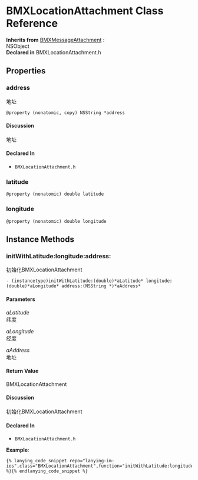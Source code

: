 # BMXLocationAttachment Class Reference

  **Inherits from** <a href="../Classes/BMXMessageAttachment.md">BMXMessageAttachment</a> :   
NSObject  
  **Declared in** BMXLocationAttachment.h  

## Properties

<a name="//api/name/address" title="address"></a>
### address

地址

`@property (nonatomic, copy) NSString *address`

#### Discussion
地址

#### Declared In
* `BMXLocationAttachment.h`

<a name="//api/name/latitude" title="latitude"></a>
### latitude

`@property (nonatomic) double latitude`

<a name="//api/name/longitude" title="longitude"></a>
### longitude

`@property (nonatomic) double longitude`

<a title="Instance Methods" name="instance_methods"></a>
## Instance Methods

<a name="//api/name/initWithLatitude:longitude:address:" title="initWithLatitude:longitude:address:"></a>
### initWithLatitude:longitude:address:

初始化BMXLocationAttachment

`- (instancetype)initWithLatitude:(double)*aLatitude* longitude:(double)*aLongitude* address:(NSString *)*aAddress*`

#### Parameters

*aLatitude*  
   纬度  

*aLongitude*  
   经度  

*aAddress*  
   地址  

#### Return Value
BMXLocationAttachment

#### Discussion
初始化BMXLocationAttachment

#### Declared In
* `BMXLocationAttachment.h`

**Example**:
```
{% lanying_code_snippet repo="lanying-im-ios",class="BMXLocationAttachment",function="initWithLatitude:longitude:address:" %}{% endlanying_code_snippet %}
```
